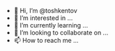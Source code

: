 - 👋 Hi, I’m @toshkentov
- 👀 I’m interested in ...
- 🌱 I’m currently learning ...
- 💞️ I’m looking to collaborate on ...
- 📫 How to reach me ...

<!---
toshkentov/toshkentov is a ✨ special ✨ repository because its `README.md` (this file) appears on your GitHub profile.
You can click the Preview link to take a look at your changes.
--->
